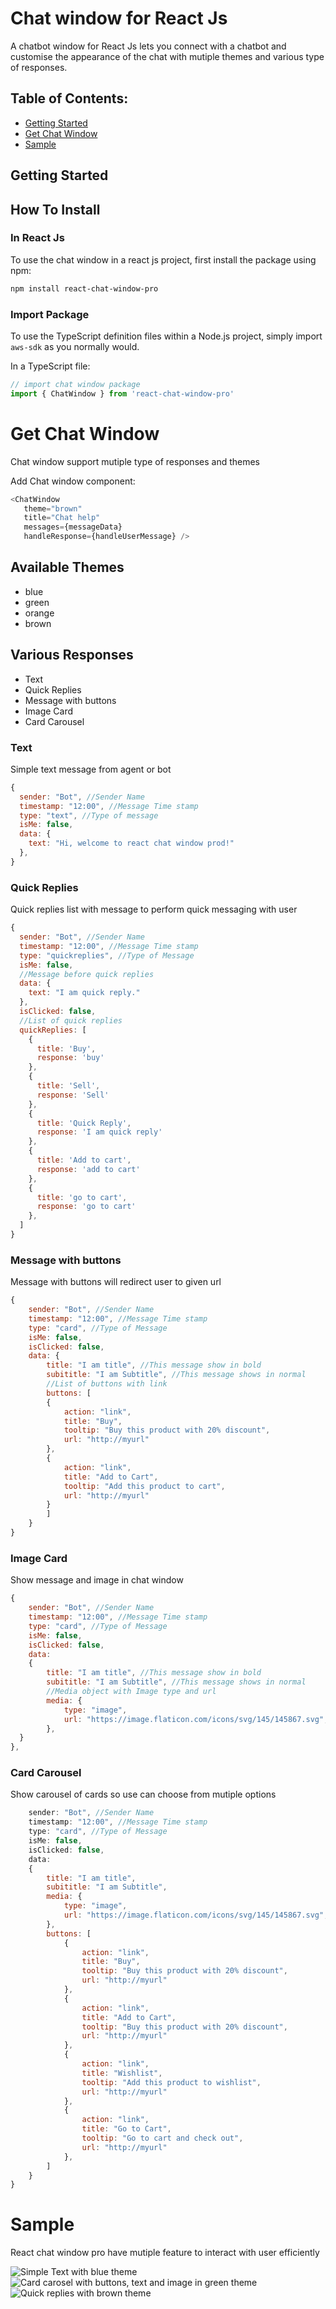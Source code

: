 # Chat window for React Js	

A chatbot window for React Js lets you connect with a chatbot and customise the appearance of the chat with mutiple themes and various type of responses.

## Table of Contents:
* [Getting Started](#Getting-Started)
* [Get Chat Window](#Get-Chat-window)
* [Sample](#Sample)

## Getting Started

## How To Install

### In React Js
To use the chat window in a react js project, first install the package using npm:

```sh
npm install react-chat-window-pro
```
### Import Package
To use the TypeScript definition files within a Node.js project, simply import `aws-sdk` as you normally would.

In a TypeScript file:

```javascript
// import chat window package 
import { ChatWindow } from 'react-chat-window-pro'
```

# Get Chat Window

Chat window support mutiple type of responses and themes 

Add Chat window component:

```javascript
<ChatWindow 
   theme="brown" 
   title="Chat help" 
   messages={messageData} 
   handleResponse={handleUserMessage} />
```

## Available Themes

* blue
* green 
* orange
* brown

## Various Responses

* Text
* Quick Replies
* Message with buttons
* Image Card
* Card Carousel

### Text

Simple text message from agent or bot

```javascript
{
  sender: "Bot", //Sender Name
  timestamp: "12:00", //Message Time stamp
  type: "text", //Type of message
  isMe: false,
  data: {
    text: "Hi, welcome to react chat window prod!"
  },
}
```

### Quick Replies

Quick replies list with message to perform quick messaging with user

```javascript
{
  sender: "Bot", //Sender Name
  timestamp: "12:00", //Message Time stamp
  type: "quickreplies", //Type of Message
  isMe: false,
  //Message before quick replies
  data: {
    text: "I am quick reply."
  },
  isClicked: false,
  //List of quick replies
  quickReplies: [
    {
      title: 'Buy',
      response: 'buy'
    },
    {
      title: 'Sell',
      response: 'Sell'
    },
    {
      title: 'Quick Reply',
      response: 'I am quick reply'
    },
    {
      title: 'Add to cart',
      response: 'add to cart'
    },
    {
      title: 'go to cart',
      response: 'go to cart'
    },
  ]
}
```

### Message with buttons

Message with buttons will redirect user to given url

```javascript
{
	sender: "Bot", //Sender Name
  	timestamp: "12:00", //Message Time stamp
  	type: "card", //Type of Message
  	isMe: false,  
  	isClicked: false,
	data: {
		title: "I am title", //This message show in bold
		subititle: "I am Subtitle", //This message shows in normal
		//List of buttons with link
		buttons: [
		{
			action: "link",
			title: "Buy",
			tooltip: "Buy this product with 20% discount",
			url: "http://myurl"
		},
		{
			action: "link",
			title: "Add to Cart",
			tooltip: "Add this product to cart",
			url: "http://myurl"
		}
		]
	}
}
```

### Image Card

Show message and image in chat window

```javascript
{
	sender: "Bot", //Sender Name
  	timestamp: "12:00", //Message Time stamp
  	type: "card", //Type of Message
  	isMe: false,  
  	isClicked: false,
	data: 
	{
		title: "I am title", //This message show in bold
		subititle: "I am Subtitle", //This message shows in normal
		//Media object with Image type and url
		media: {
			type: "image",
			url: "https://image.flaticon.com/icons/svg/145/145867.svg",
		},		
  }
},
```

### Card Carousel

Show carousel of cards so use can choose from mutiple options

```javascript
	sender: "Bot", //Sender Name
  	timestamp: "12:00", //Message Time stamp
  	type: "card", //Type of Message
  	isMe: false,  
  	isClicked: false,
	data:
	{
		title: "I am title",
		subititle: "I am Subtitle",
		media: {
			type: "image",
			url: "https://image.flaticon.com/icons/svg/145/145867.svg",
		},
		buttons: [
			{
				action: "link",
				title: "Buy",
				tooltip: "Buy this product with 20% discount",
				url: "http://myurl"
			},
			{
				action: "link",
				title: "Add to Cart",
				tooltip: "Buy this product with 20% discount",
				url: "http://myurl"
			},
			{
				action: "link",
				title: "Wishlist",
				tooltip: "Add this product to wishlist",
				url: "http://myurl"
			},
			{
				action: "link",
				title: "Go to Cart",
				tooltip: "Go to cart and check out",
				url: "http://myurl"
			},
		]
	}
}
```

# Sample

React chat window pro have mutiple feature to interact with user efficiently

![Simple Text with blue theme](https://github.com/deep1224/react-chat-window/blob/main/Samples/SimpleText.png?raw=true)
![Card carosel with buttons, text and image in green theme](https://github.com/deep1224/react-chat-window/blob/main/Samples/CardButtonsCarosel.png?raw=true)
![Quick replies with brown theme](https://github.com/deep1224/react-chat-window/blob/main/Samples/QuickReply.png?raw=true)
